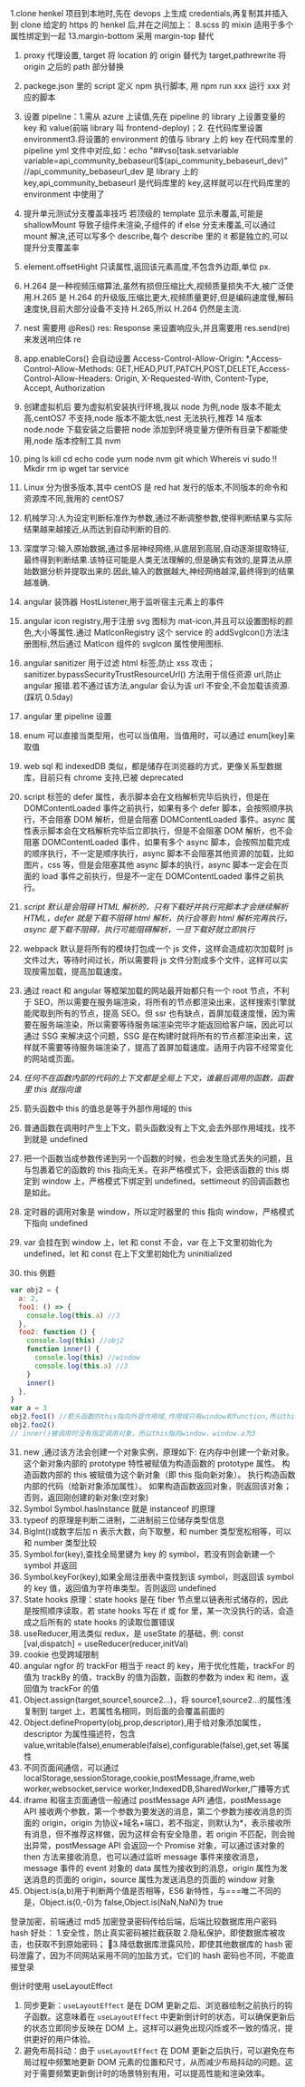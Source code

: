 1.clone henkel 项目到本地时,先在 devops 上生成 credentials,再复制其并插入到 clone 给定的 https 的 henkel 后,并在之间加上：
8.scss 的 mixin 适用于多个属性绑定到一起
13.margin-bottom 采用 margin-top 替代

1.  proxy 代理设置, target 将 location 的 origin 替代为 target,pathrewrite 将 origin 之后的 path 部分替换
2.  packege.json 里的 script 定义 npm 执行脚本, 用 npm run xxx 运行 xxx 对应的脚本

3.  设置 pipeline：1.需从 azure 上读值,先在 pipeline 的 library 上设置变量的 key 和 value(前端 library 叫 frontend-deploy)；2. 在代码库里设置 environment3.将设置的 environment 的值与 library 上的 key 在代码库里的 pipeline yml 文件中对应,如：echo "##vso[task.setvariable variable=api_community_bebaseurl]$(api_community_bebaseurl_dev)" //api_community_bebaseurl_dev 是 library 上的 key,api_community_bebaseurl 是代码库里的 key,这样就可以在代码库里的 environment 中使用了

4.  提升单元测试分支覆盖率技巧 若顶级的 template 显示未覆盖,可能是 shallowMount 导致子组件未渲染,子组件的 if else 分支未覆盖,可以通过 mount 解决,还可以写多个 describe,每个 describe 里的 it 都是独立的,可以提升分支覆盖率
5.  element.offsetHight 只读属性,返回该元素高度,不包含外边距,单位 px.

6.  H.264 是一种视频压缩算法,虽然有损但压缩比大,视频质量损失不大,被广泛使用.H.265 是 H.264 的升级版,压缩比更大,视频质量更好,但是编码速度慢,解码速度快,目前大部分设备不支持 H.265,所以 H.264 仍然是主流.
7.  nest 需要用 @Res() res: Response 来设置响应头,并且需要用 res.send(re) 来发送响应体 re
8.  app.enableCors() 会自动设置 Access-Control-Allow-Origin: \*,Access-Control-Allow-Methods: GET,HEAD,PUT,PATCH,POST,DELETE,Access-Control-Allow-Headers: Origin, X-Requested-With, Content-Type, Accept, Authorization
9.  创建虚拟机后 要为虚拟机安装执行环境,我以 node 为例,node 版本不能太高,centOS7 不支持,node 版本不能太低,nest 无法执行,推荐 14 版本 node.node 下载安装之后要把 node 添加到环境变量方便所有目录下都能使用,node 版本控制工具 nvm
10. ping ls kill cd echo code yum node nvm git which Whereis vi sudo !! Mkdir rm ip wget tar service
11. Linux 分为很多版本,其中 centOS 是 red hat 发行的版本,不同版本的命令和资源库不同,我用的 centOS7
12. 机械学习:人为设定判断标准作为参数,通过不断调整参数,使得判断结果与实际结果越来越接近,从而达到自动判断的目的.
13. 深度学习:输入原始数据,通过多层神经网络,从底层到高层,自动逐渐提取特征,最终得到判断结果.该特征可能是人类无法理解的,但是确实有效的,是算法从原始数据分析并提取出来的.因此,输入的数据越大,神经网络越深,最终得到的结果越准确.
14. angular 装饰器 HostListener,用于监听宿主元素上的事件
15. angular icon registry,用于注册 svg 图标为 mat-icon,并且可以设置图标的颜色,大小等属性.通过 MatIconRegistry 这个 service 的 addSvgIcon()方法注册图标,然后通过 MatIcon 组件的 svgIcon 属性使用图标.
16. angular sanitizer 用于过滤 html 标签,防止 xss 攻击；sanitizer.bypassSecurityTrustResourceUrl() 方法用于信任资源 url,防止 angular 报错.若不通过该方法,angular 会认为该 url 不安全,不会加载该资源.(踩坑 0.5day)
17. angular 里 pipeline 设置
18. enum 可以直接当类型用，也可以当值用，当值用时，可以通过 enum[key]来取值
19. web sql 和 indexedDB 类似，都是储存在浏览器的方式，更像关系型数据库，目前只有 chrome 支持,已被 deprecated
20. script 标签的 defer 属性，表示脚本会在文档解析完毕后执行，但是在 DOMContentLoaded 事件之前执行，如果有多个 defer 脚本，会按照顺序执行，不会阻塞 DOM 解析，但是会阻塞 DOMContentLoaded 事件。async 属性表示脚本会在文档解析完毕后立即执行，但是不会阻塞 DOM 解析，也不会阻塞 DOMContentLoaded 事件，如果有多个 async 脚本，会按照加载完成的顺序执行，不一定是顺序执行，async 脚本不会阻塞其他资源的加载，比如图片，css 等，但是会阻塞其他 async 脚本的执行，async 脚本一定会在页面的 load 事件之前执行，但是不一定在 DOMContentLoaded 事件之前执行。
21. _script 默认是会阻碍 HTML 解析的，只有下载好并执行完脚本才会继续解析 HTML，defer 就是下载不阻碍 html 解析，执行会等到 html 解析完再执行，async 是下载不阻碍，执行可能阻碍解析，一旦下载好就立即执行_
22. webpack 默认是将所有的模块打包成一个 js 文件，这样会造成初次加载时 js 文件过大，等待时间过长，所以需要将 js 文件分割成多个文件，这样可以实现按需加载，提高加载速度。
23. 通过 react 和 angular 等框架加载的网站最开始都只有一个 root 节点，不利于 SEO，所以需要在服务端渲染，将所有的节点都渲染出来，这样搜索引擎就能爬取到所有的节点，提高 SEO。但 ssr 也有缺点，首屏加载速度慢，因为需要在服务端渲染，所以需要等待服务端渲染完毕才能返回给客户端，因此可以通过 SSG 来解决这个问题，SSG 是在构建时就将所有的节点都渲染出来，这样就不需要等待服务端渲染了，提高了首屏加载速度。适用于内容不经常变化的网站或页面。
24. _任何不在函数内部的代码的上下文都是全局上下文，谁最后调用的函数，函数里 this 就指向谁_
25. 箭头函数中 this 的值总是等于外部作用域的 this
26. 普通函数在调用时产生上下文，箭头函数没有上下文,会去外部作用域找，找不到就是 undefined
27. 把一个函数当成参数传递到另一个函数的时候，也会发生隐式丢失的问题，且与包裹着它的函数的 this 指向无关。在非严格模式下，会把该函数的 this 绑定到 window 上，严格模式下绑定到 undefined。settimeout 的回调函数也是如此。
28. 定时器的调用对象是 window，所以定时器里的 this 指向 window，严格模式下指向 undefined
29. var 会挂在到 window 上，let 和 const 不会，var 在上下文里初始化为 undefined，let 和 const 在上下文里初始化为 uninitialized
30. this 例题

```javascript
var obj2 = {
  a: 2,
  foo1: () => {
    console.log(this.a) //3
  },
  foo2: function () {
    console.log(this) //obj2
    function inner() {
      console.log(this) //window
      console.log(this.a) //3
    }
    inner()
  },
}
var a = 3
obj2.foo1() //箭头函数的this指向外层作用域,作用域只有window和function,所以this指向window
obj2.foo2()
// inner()被调用时没有指定调用对象，所以this指向window，window.a为3
```

31. new ,通过该方法会创建一个对象实例，原理如下:
    在内存中创建一个新对象。
    这个新对象内部的 prototype 特性被赋值为构造函数的 prototype 属性。
    构造函数内部的 this 被赋值为这个新对象（即 this 指向新对象）。
    执行构造函数内部的代码（给新对象添加属性）。
    如果构造函数返回对象，则返回该对象；否则，返回刚创建的新对象(空对象)
32. Symbol Symbol.hasInstance 就是 instanceof 的原理
33. typeof 的原理是判断二进制，二进制前三位储存类型信息
34. BigInt()或数字后加 n 表示大数，向下取整，和 number 类型宽松相等，可以和 number 类型比较
35. Symbol.for(key),查找全局里键为 key 的 symbol，若没有则会新建一个 symbol 并返回
36. Symbol.keyFor(key),如果全局注册表中查找到该 symbol，则返回该 symbol 的 key 值，返回值为字符串类型。否则返回 undefined
37. State hooks 原理：state hooks 是在 fiber 节点里以链表形式储存的，因此是按照顺序读取，若 state hooks 写在 if 或 for 里，某一次没执行的话，会造成之后所有的 state hooks 的读取位置错误
38. useReducer,用法类似 redux，是 useState 的基础，例: const [val,dispatch] = useReducer(reducer,initVal)
39. cookie 也受跨域限制
40. angular ngfor 的 trackFor 相当于 react 的 key，用于优化性能，trackFor 的值为 trackBy 的值，trackBy 的值为函数，函数的参数为 index 和 item，返回值为 trackFor 的值
41. Object.assign(target,source1,source2...)，将 source1,source2...的属性浅复制到 target 上，若属性名相同，则后面的会覆盖前面的
42. Object.defineProperty(obj,prop,descriptor),用于给对象添加属性，descriptor 为属性描述符，包含 value,writable(false),enumerable(false),configurable(false),get,set 等属性
43. 不同页面间通信，可以通过 localStorage,sessionStorage,cookie,postMessage,iframe,web worker,websocket,service worker,IndexedDB,SharedWorker,广播等方式
44. iframe 和宿主页面通信一般通过 postMessage API 通信，postMessage API 接收两个参数，第一个参数为要发送的消息，第二个参数为接收消息的页面的 origin，origin 为协议+域名+端口，若不指定，则默认为\*，表示接收所有消息，但不推荐这样做，因为这样会有安全隐患，若 origin 不匹配，则会抛出异常，postMessage API 会返回一个 Promise 对象，可以通过该对象的 then 方法来接收消息，也可以通过监听 message 事件来接收消息，message 事件的 event 对象的 data 属性为接收到的消息，origin 属性为发送消息的页面的 origin，source 属性为发送消息的页面的 window 对象
45. Object.is(a,b)用于判断两个值是否相等，ES6 新特性，与===唯二不同的是，Object.is(0,-0)为 false,Object.is(NaN,NaN)为 true

登录加密，前端通过 md5 加密登录密码传给后端，后端比较数据库用户密码 hash
好处： 1.安全性，防止真实密码被拦截获取 2.隐私保护，即使数据库被攻击，也获取不到原始密码；
3.降低数据库泄露风险，即使其他数据库的 hash 密码泄露了，因为不同网站采用不同的加盐方式，它们的 hash 密码也不同，不能直接登录

倒计时使用 useLayoutEffect

1. 同步更新：`useLayoutEffect` 是在 DOM 更新之后、浏览器绘制之前执行的钩子函数。这意味着在 `useLayoutEffect` 中更新倒计时的状态，可以确保更新后的状态立即同步反映在 DOM 上。这样可以避免出现闪烁或不一致的情况，提供更好的用户体验。
2. 避免布局抖动：由于 `useLayoutEffect` 在 DOM 更新之后执行，可以避免在布局过程中频繁地更新 DOM 元素的位置和尺寸，从而减少布局抖动的问题。这对于需要频繁更新倒计时的场景特别有用，可以提高性能和渲染效率。
